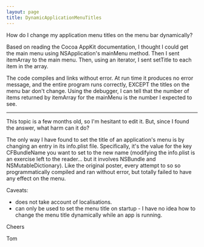```yaml
---
layout: page
title: DynamicApplicationMenuTitles
---
```


How do I change my application menu titles on the menu bar dynamically?

Based on reading the Cocoa AppKit documentation, I thought I could get the main menu using NSApplication's mainMenu method. Then I sent itemArray to the main menu. Then, using an iterator, I sent setTitle to each item in the array.

The code compiles and links without error. At run time it produces no error message, and the entire program runs correctly, EXCEPT the titles on the menu bar don't change.
Using the debugger, I can tell that the number of items returned by itemArray for the mainMenu is the number I expected to see.

----

This topic is a few months old, so I'm hesitant to edit it. But, since I found the answer, what harm can it do?

The only way I have found to set the title of an application's menu is by changing an entry in its info.plist file. Specifically, it's the value for the key CFBundleName you want to set to the new name (modifying the info.plist is an exercise left to the reader... but it involves NSBundle and NSMutableDictionary). Like the original poster, every attempt to so so programmatically compiled and ran without error, but totally failed to have any effect on the menu.

Caveats:

* does not take account of localisations. 
* can only be used to set the menu title on startup - I have no idea how to change the menu title dynamically while an app is running.


Cheers

Tom

